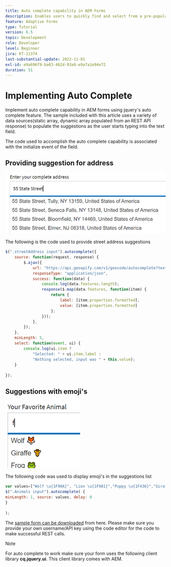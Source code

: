 ```yaml
---
title: Auto complete capability in AEM Forms
description: Enables users to quickly find and select from a pre-populated list of values as they type, leveraging searching and filtering.
feature: Adaptive Forms
type: Tutorial
version: 6.5
topic: Development
role: Developer
level: Beginner
jira: KT-11374
last-substantial-update: 2022-11-01
exl-id: e9a696f9-ba63-462d-93a8-e9a7a1e94e72
duration: 51
---
```

# Implementing Auto Complete

Implement auto complete capability in AEM forms using jquery's auto complete feature.
The sample included with this article uses a variety of data sources(static array, dynamic array populated from an REST API response) to populate the suggestions as the user starts typing into the text field.

The code used to accomplish the auto complete capability is associated with the initialize event of the field.

## Providing suggestion for address

![country-suggestions](assets/auto-complete2.png)



The following is the code used to provide street address suggestions

```javascript
$(".streetAddress input").autocomplete({
    source: function(request, response) {
        $.ajax({
            url: "https://api.geoapify.com/v1/geocode/autocomplete?text=" + request.term + "&apiKey=Your API Key", //please get your own API key with geoapify.com
            responseType: "application/json",
            success: function(data) {
                console.log(data.features.length);
                response($.map(data.features, function(item) {
                    return {
                        label: [item.properties.formatted],
                        value: [item.properties.formatted]
                    };
                }));
            },
        });
    },
    minLength: 5,
    select: function(event, ui) {
        console.log(ui.item ?
            "Selected: " + ui.item.label :
            "Nothing selected, input was " + this.value);
    }

});
```





## Suggestions with emoji's

![country-suggestions](assets/auto-complete3.png)

The following code was used to display emoji's in the suggestions list

``` javascript
var values=["Wolf \u{1F98A}", "Lion \u{1F981}","Puppy \u{1F436}","Giraffe \u{1F992}","Frog \u{1F438}"];
$(".Animals input").autocomplete( {
minLength: 1, source: values, delay: 0
}

);

```

The [sample form can be downloaded](assets/auto-complete-form.zip) from here. Please make sure you provide your own username/API key  using the code editor for the code to make successful REST calls.

>[!NOTE]
>
> For auto complete to work make sure your form uses the following client library **cq.jquery.ui**. This client library comes with AEM.
